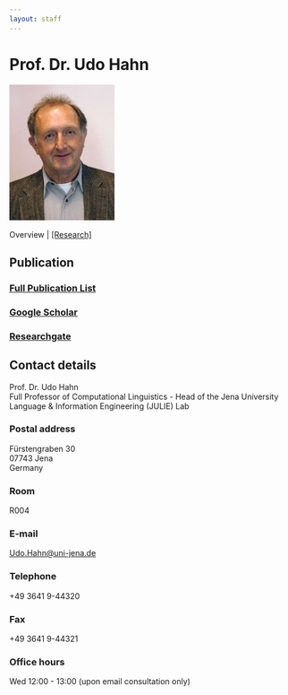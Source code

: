 ```yaml
---
layout: staff
---
```


# Prof. Dr. Udo Hahn

<div class="portrait">
  <img src="udo_hahn-width-188-height-242.jpg">
</div>

Overview | 
[[Research]](research.html)

## Publication

### [Full Publication List](publication.html)

### [Google Scholar](https://scholar.google.com/citations?user=pSziNSkAAAAJ&hl=de)

### [Researchgate](https://www.researchgate.net/profile/Udo_Hahn)

## Contact details
Prof. Dr. Udo Hahn<br/>
Full Professor of Computational Linguistics - Head of the Jena University Language & Information Engineering (JULIE) Lab

### Postal address
Fürstengraben 30<br/>
07743 Jena<br/>
Germany

### Room
R004

### E-mail
[Udo.Hahn@uni-jena.de](mailto:Udo.Hahn@uni-jena.de)

### Telephone
+49 3641 9-44320

### Fax
+49 3641 9-44321

### Office hours
Wed 12:00 - 13:00 (upon email consultation only)
